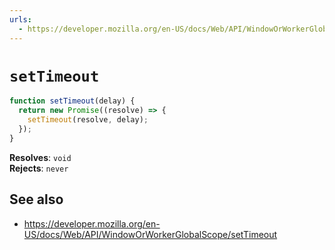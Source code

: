 ```yaml
---
urls:
  - https://developer.mozilla.org/en-US/docs/Web/API/WindowOrWorkerGlobalScope/setTimeout
---
```


# `setTimeout`

```js
function setTimeout(delay) {
  return new Promise((resolve) => {
    setTimeout(resolve, delay);
  });
}
```

**Resolves**: `void` \
**Rejects**: `never`

## See also

- https://developer.mozilla.org/en-US/docs/Web/API/WindowOrWorkerGlobalScope/setTimeout
